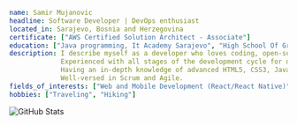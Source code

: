 ```yaml
name: Samir Mujanovic
headline: Software Developer | DevOps enthusiast
located_in: Sarajevo, Bosnia and Herzegovina
certificate: ["AWS Certified Solution Architect - Associate"]
education: ["Java programming, It Academy Sarajevo", "High School Of Graphics Technologies, Multimedia, and Design"]
description: I describe myself as a developer who loves coding, open-source, and cloud platforms.
             Experienced with all stages of the development cycle for dynamic web and mobile projects.
             Having an in-depth knowledge of advanced HTML5, CSS3, JavaScript, Linux, Cloud, and CI/CD.
             Well-versed in Scrum and Agile.
fields_of_interests: ["Web and Mobile Development (React/React Native)", "DevOps", "AWS Cloud"]
hobbies: ["Traveling", "Hiking"]
```
<img align="left" alt="GitHub Stats" src="https://github-readme-stats.vercel.app/api?username=samir-mujanovic&show_icons=true&theme=transparent&hide_border=true" />
